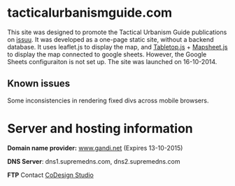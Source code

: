 # tacticalurbanismguide.com

This site was designed to promote the Tactical Urbanism Guide publications on [issuu](http://issuu.com/).
It was developed as a one-page static site, without a backend database. It uses leaflet.js to display the map, and [Tabletop.js](https://github.com/jsoma/tabletop) + [Mapsheet.js](https://github.com/jsoma/mapsheet) to display the map connected to google sheets. However, the Google Sheets configuraiton is not set up. The site was launched on 16-10-2014.

Known issues
---
Some inconsistencies in rendering fixed divs across mobile browsers.

Server and hosting information
===

**Domain name provider:** www.gandi.net (Expires 13-10-2015)

**DNS Server**: dns1.supremedns.com, dns2.supremedns.com

**FTP** Contact [CoDesign Studio](codesignstudio.com.au)
